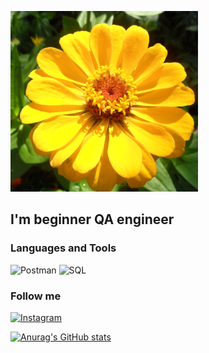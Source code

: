 ![Header](https://github.com/LiudmilaKri/LiudmilaKri/blob/main/assets/1.png)

## I'm beginner QA engineer

### Languages and Tools
![Postman](https://img.shields.io/badge/Postman-A2BE2)
![SQL](https://img.shields.io/badge/SQL-A2BE2)

### Follow me
[![Instagram](https://img.shields.io/badge/-Instagram-A2BE2?style=for-the-badge&logo=instagram&logoColor=B4068E)](https://www.instagram.com/capricorna_)

[![Anurag's GitHub stats](https://github-readme-stats.vercel.app/api?username=LiudmilaKri)](https://github.com/anuraghazra/github-readme-stats)